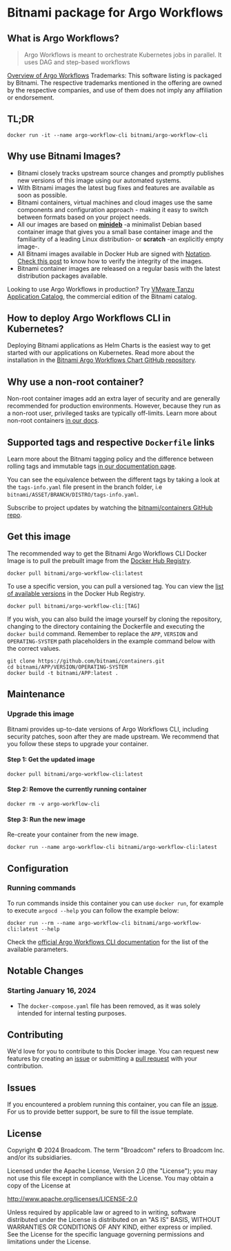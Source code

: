 # Bitnami package for Argo Workflows

## What is Argo Workflows?

> Argo Workflows is meant to orchestrate Kubernetes jobs in parallel. It uses DAG and step-based workflows

[Overview of Argo Workflows](https://argoproj.github.io/workflows)
Trademarks: This software listing is packaged by Bitnami. The respective trademarks mentioned in the offering are owned by the respective companies, and use of them does not imply any affiliation or endorsement.

## TL;DR

```console
docker run -it --name argo-workflow-cli bitnami/argo-workflow-cli
```

## Why use Bitnami Images?

* Bitnami closely tracks upstream source changes and promptly publishes new versions of this image using our automated systems.
* With Bitnami images the latest bug fixes and features are available as soon as possible.
* Bitnami containers, virtual machines and cloud images use the same components and configuration approach - making it easy to switch between formats based on your project needs.
* All our images are based on [**minideb**](https://github.com/bitnami/minideb) -a minimalist Debian based container image that gives you a small base container image and the familiarity of a leading Linux distribution- or **scratch** -an explicitly empty image-.
* All Bitnami images available in Docker Hub are signed with [Notation](https://notaryproject.dev/). [Check this post](https://blog.bitnami.com/2024/03/bitnami-packaged-containers-and-helm.html) to know how to verify the integrity of the images.
* Bitnami container images are released on a regular basis with the latest distribution packages available.

Looking to use Argo Workflows in production? Try [VMware Tanzu Application Catalog](https://bitnami.com/enterprise), the commercial edition of the Bitnami catalog.

## How to deploy Argo Workflows CLI in Kubernetes?

Deploying Bitnami applications as Helm Charts is the easiest way to get started with our applications on Kubernetes. Read more about the installation in the [Bitnami Argo Workflows Chart GitHub repository](https://github.com/bitnami/charts/tree/master/bitnami/argo-workflows).

## Why use a non-root container?

Non-root container images add an extra layer of security and are generally recommended for production environments. However, because they run as a non-root user, privileged tasks are typically off-limits. Learn more about non-root containers [in our docs](https://techdocs.broadcom.com/us/en/vmware-tanzu/application-catalog/tanzu-application-catalog/services/tac-doc/apps-tutorials-work-with-non-root-containers-index.html).

## Supported tags and respective `Dockerfile` links

Learn more about the Bitnami tagging policy and the difference between rolling tags and immutable tags [in our documentation page](https://techdocs.broadcom.com/us/en/vmware-tanzu/application-catalog/tanzu-application-catalog/services/tac-doc/apps-tutorials-understand-rolling-tags-containers-index.html).

You can see the equivalence between the different tags by taking a look at the `tags-info.yaml` file present in the branch folder, i.e `bitnami/ASSET/BRANCH/DISTRO/tags-info.yaml`.

Subscribe to project updates by watching the [bitnami/containers GitHub repo](https://github.com/bitnami/containers).

## Get this image

The recommended way to get the Bitnami Argo Workflows CLI Docker Image is to pull the prebuilt image from the [Docker Hub Registry](https://hub.docker.com/r/bitnami/argo-workflow-cli).

```console
docker pull bitnami/argo-workflow-cli:latest
```

To use a specific version, you can pull a versioned tag. You can view the [list of available versions](https://hub.docker.com/r/bitnami/argo-workflow-cli/tags/) in the Docker Hub Registry.

```console
docker pull bitnami/argo-workflow-cli:[TAG]
```

If you wish, you can also build the image yourself by cloning the repository, changing to the directory containing the Dockerfile and executing the `docker build` command. Remember to replace the `APP`, `VERSION` and `OPERATING-SYSTEM` path placeholders in the example command below with the correct values.

```console
git clone https://github.com/bitnami/containers.git
cd bitnami/APP/VERSION/OPERATING-SYSTEM
docker build -t bitnami/APP:latest .
```

## Maintenance

### Upgrade this image

Bitnami provides up-to-date versions of Argo Workflows CLI, including security patches, soon after they are made upstream. We recommend that you follow these steps to upgrade your container.

#### Step 1: Get the updated image

```console
docker pull bitnami/argo-workflow-cli:latest
```

#### Step 2: Remove the currently running container

```console
docker rm -v argo-workflow-cli
```

#### Step 3: Run the new image

Re-create your container from the new image.

```console
docker run --name argo-workflow-cli bitnami/argo-workflow-cli:latest
```

## Configuration

### Running commands

To run commands inside this container you can use `docker run`, for example to execute `argocd --help` you can follow the example below:

```console
docker run --rm --name argo-workflow-cli bitnami/argo-workflow-cli:latest --help
```

Check the [official Argo Workflows CLI documentation](https://argoproj.github.io/argo-workflows/cli/argo/) for the list of the available parameters.

## Notable Changes

### Starting January 16, 2024

* The `docker-compose.yaml` file has been removed, as it was solely intended for internal testing purposes.

## Contributing

We'd love for you to contribute to this Docker image. You can request new features by creating an [issue](https://github.com/bitnami/containers/issues) or submitting a [pull request](https://github.com/bitnami/containers/pulls) with your contribution.

## Issues

If you encountered a problem running this container, you can file an [issue](https://github.com/bitnami/containers/issues/new/choose). For us to provide better support, be sure to fill the issue template.

## License

Copyright &copy; 2024 Broadcom. The term "Broadcom" refers to Broadcom Inc. and/or its subsidiaries.

Licensed under the Apache License, Version 2.0 (the "License");
you may not use this file except in compliance with the License.
You may obtain a copy of the License at

<http://www.apache.org/licenses/LICENSE-2.0>

Unless required by applicable law or agreed to in writing, software
distributed under the License is distributed on an "AS IS" BASIS,
WITHOUT WARRANTIES OR CONDITIONS OF ANY KIND, either express or implied.
See the License for the specific language governing permissions and
limitations under the License.
